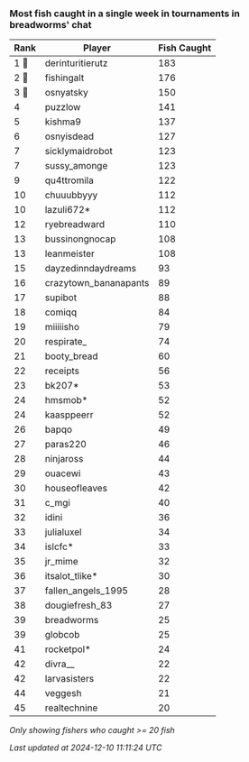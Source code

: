 ### Most fish caught in a single week in tournaments in breadworms' chat
| Rank | Player | Fish Caught |
|------|--------|-----------|
| 1 🥇  | derinturitierutz  | 183 |
| 2 🥈  | fishingalt  | 176 |
| 3 🥉  | osnyatsky  | 150 |
| 4  | puzzlow  | 141 |
| 5  | kishma9  | 137 |
| 6  | osnyisdead  | 127 |
| 7  | sicklymaidrobot  | 123 |
| 7  | sussy_amonge  | 123 |
| 9  | qu4ttromila  | 122 |
| 10  | chuuubbyyy  | 112 |
| 10  | lazuli672*  | 112 |
| 12  | ryebreadward  | 110 |
| 13  | bussinongnocap  | 108 |
| 13  | leanmeister  | 108 |
| 15  | dayzedinndaydreams  | 93 |
| 16  | crazytown_bananapants  | 89 |
| 17  | supibot  | 88 |
| 18  | comiqq  | 84 |
| 19  | miiiiisho  | 79 |
| 20  | respirate_  | 74 |
| 21  | booty_bread  | 60 |
| 22  | receipts  | 56 |
| 23  | bk207*  | 53 |
| 24  | hmsmob*  | 52 |
| 24  | kaasppeerr  | 52 |
| 26  | bapqo  | 49 |
| 27  | paras220  | 46 |
| 28  | ninjaross  | 44 |
| 29  | ouacewi  | 43 |
| 30  | houseofleaves  | 42 |
| 31  | c_mgi  | 40 |
| 32  | idini  | 36 |
| 33  | julialuxel  | 34 |
| 34  | islcfc*  | 33 |
| 35  | jr_mime  | 32 |
| 36  | itsalot_tlike*  | 30 |
| 37  | fallen_angels_1995  | 28 |
| 38  | dougiefresh_83  | 27 |
| 39  | breadworms  | 25 |
| 39  | globcob  | 25 |
| 41  | rocketpol*  | 24 |
| 42  | divra__  | 22 |
| 42  | larvasisters  | 22 |
| 44  | veggesh  | 21 |
| 45  | realtechnine  | 20 |

_Only showing fishers who caught >= 20 fish_

_Last updated at 2024-12-10 11:11:24 UTC_